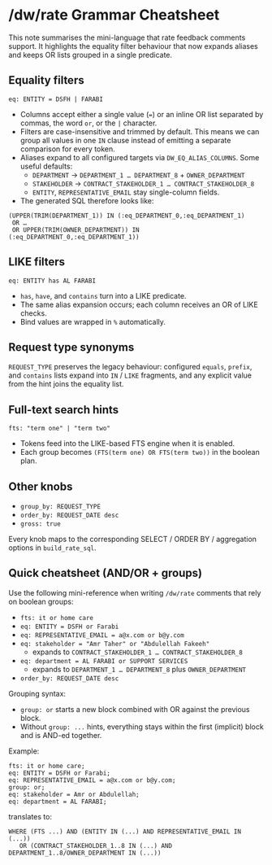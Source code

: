 # /dw/rate Grammar Cheatsheet

This note summarises the mini-language that rate feedback comments support. It
highlights the equality filter behaviour that now expands aliases and keeps OR
lists grouped in a single predicate.

## Equality filters

```
eq: ENTITY = DSFH | FARABI
```

* Columns accept either a single value (`=`) or an inline OR list separated by
  commas, the word `or`, or the `|` character.
* Filters are case-insensitive and trimmed by default.  This means we can group
  all values in one `IN` clause instead of emitting a separate comparison for
  every token.
* Aliases expand to all configured targets via `DW_EQ_ALIAS_COLUMNS`.  Some
  useful defaults:
  * `DEPARTMENT` → `DEPARTMENT_1 … DEPARTMENT_8` + `OWNER_DEPARTMENT`
  * `STAKEHOLDER` → `CONTRACT_STAKEHOLDER_1 … CONTRACT_STAKEHOLDER_8`
  * `ENTITY`, `REPRESENTATIVE_EMAIL` stay single-column fields.
* The generated SQL therefore looks like:

```
(UPPER(TRIM(DEPARTMENT_1)) IN (:eq_DEPARTMENT_0,:eq_DEPARTMENT_1)
 OR …
 OR UPPER(TRIM(OWNER_DEPARTMENT)) IN (:eq_DEPARTMENT_0,:eq_DEPARTMENT_1))
```

## LIKE filters

```
eq: ENTITY has AL FARABI
```

* `has`, `have`, and `contains` turn into a LIKE predicate.
* The same alias expansion occurs; each column receives an OR of LIKE checks.
* Bind values are wrapped in `%` automatically.

## Request type synonyms

`REQUEST_TYPE` preserves the legacy behaviour: configured `equals`, `prefix`,
and `contains` lists expand into `IN` / `LIKE` fragments, and any explicit value
from the hint joins the equality list.

## Full-text search hints

```
fts: "term one" | "term two"
```

* Tokens feed into the LIKE-based FTS engine when it is enabled.
* Each group becomes `(FTS(term one) OR FTS(term two))` in the boolean plan.

## Other knobs

* `group_by: REQUEST_TYPE`
* `order_by: REQUEST_DATE desc`
* `gross: true`

Every knob maps to the corresponding SELECT / ORDER BY / aggregation options in
`build_rate_sql`.

## Quick cheatsheet (AND/OR + groups)

Use the following mini-reference when writing `/dw/rate` comments that rely on
boolean groups:

* `fts: it or home care`
* `eq: ENTITY = DSFH or Farabi`
* `eq: REPRESENTATIVE_EMAIL = a@x.com or b@y.com`
* `eq: stakeholder = "Amr Taher" or "Abdulellah Fakeeh"`
  * expands to `CONTRACT_STAKEHOLDER_1 … CONTRACT_STAKEHOLDER_8`
* `eq: department = AL FARABI or SUPPORT SERVICES`
  * expands to `DEPARTMENT_1 … DEPARTMENT_8` plus `OWNER_DEPARTMENT`
* `order_by: REQUEST_DATE desc`

Grouping syntax:

* `group: or` starts a new block combined with OR against the previous block.
* Without `group: ...` hints, everything stays within the first (implicit) block
  and is AND-ed together.

Example:

```
fts: it or home care;
eq: ENTITY = DSFH or Farabi;
eq: REPRESENTATIVE_EMAIL = a@x.com or b@y.com;
group: or;
eq: stakeholder = Amr or Abdulellah;
eq: department = AL FARABI;
```

translates to:

```
WHERE (FTS ...) AND (ENTITY IN (...) AND REPRESENTATIVE_EMAIL IN (...))
   OR (CONTRACT_STAKEHOLDER_1..8 IN (...) AND DEPARTMENT_1..8/OWNER_DEPARTMENT IN (...))
```
